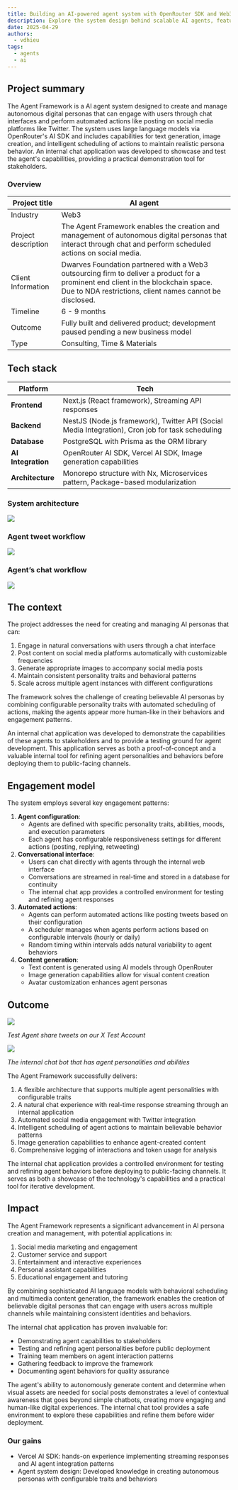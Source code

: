 ```yaml
---
title: Building an AI-powered agent system with OpenRouter SDK and Web3 technologies
description: Explore the system design behind scalable AI agents, featuring modular architecture, streaming responses, and automated task scheduling for social platforms.
date: 2025-04-29
authors:
  - vdhieu
tags:
  - agents
  - ai
---
```


## Project summary

The Agent Framework is a AI agent system designed to create and manage autonomous digital personas that can engage with users through chat interfaces and perform automated actions like posting on social media platforms like Twitter. The system uses large language models via OpenRouter's AI SDK and includes capabilities for text generation, image creation, and intelligent scheduling of actions to maintain realistic persona behavior. An internal chat application was developed to showcase and test the agent's capabilities, providing a practical demonstration tool for stakeholders.

### Overview

| Project title | AI agent |
| --- | --- |
| Industry | Web3 |
| Project description | The Agent Framework enables the creation and management of autonomous digital personas that interact through chat and perform scheduled actions on social media. |
| Client Information | Dwarves Foundation partnered with a Web3 outsourcing firm to deliver a product for a prominent end client in the blockchain space. Due to NDA restrictions, client names cannot be disclosed. |
| Timeline | 6 - 9 months |
| Outcome | Fully built and delivered product; development paused pending a new business model |
| Type | Consulting, Time & Materials |

## Tech stack
| **Platform** | **Tech** |
| --- | --- |
| **Frontend** | Next.js (React framework), Streaming API responses |
| **Backend** | NestJS (Node.js framework), Twitter API (Social Media Integration), Cron job for task scheduling |
| **Database** | PostgreSQL with Prisma as the ORM library |
| **AI Integration** | OpenRouter AI SDK, Vercel AI SDK, Image generation capabilities |
| **Architecture** | Monorepo structure with Nx, Microservices pattern, Package-based modularization |

### System architecture

![](assets/system-architecture.png)

### Agent tweet workflow

![](assets/agent-tweet-workflow.png)

### Agent’s chat workflow

![](assets/agent-chat-workflow.png)

## The context

The project addresses the need for creating and managing AI personas that can:

1. Engage in natural conversations with users through a chat interface
2. Post content on social media platforms automatically with customizable frequencies
3. Generate appropriate images to accompany social media posts
4. Maintain consistent personality traits and behavioral patterns
5. Scale across multiple agent instances with different configurations

The framework solves the challenge of creating believable AI personas by combining configurable personality traits with automated scheduling of actions, making the agents appear more human-like in their behaviors and engagement patterns.

An internal chat application was developed to demonstrate the capabilities of these agents to stakeholders and to provide a testing ground for agent development. This application serves as both a proof-of-concept and a valuable internal tool for refining agent personalities and behaviors before deploying them to public-facing channels.

## Engagement model

The system employs several key engagement patterns:

1. **Agent configuration**:
    - Agents are defined with specific personality traits, abilities, moods, and execution parameters
    - Each agent has configurable responsiveness settings for different actions (posting, replying, retweeting)
2. **Conversational interface**:
    - Users can chat directly with agents through the internal web interface
    - Conversations are streamed in real-time and stored in a database for continuity
    - The internal chat app provides a controlled environment for testing and refining agent responses
3. **Automated actions**:
    - Agents can perform automated actions like posting tweets based on their configuration
    - A scheduler manages when agents perform actions based on configurable intervals (hourly or daily)
    - Random timing within intervals adds natural variability to agent behaviors
4. **Content generation**:
    - Text content is generated using AI models through OpenRouter
    - Image generation capabilities allow for visual content creation
    - Avatar customization enhances agent personas

## Outcome

![](assets/test-agent-share-tweets.png)

*Test Agent share tweets on our X Test Account*

![](assets/the-internal-chat-bot.png)

*The internal chat bot that has agent personalities and abilities*

The Agent Framework successfully delivers:

1. A flexible architecture that supports multiple agent personalities with configurable traits
2. A natural chat experience with real-time response streaming through an internal application
3. Automated social media engagement with Twitter integration
4. Intelligent scheduling of agent actions to maintain believable behavior patterns
5. Image generation capabilities to enhance agent-created content
6. Comprehensive logging of interactions and token usage for analysis

The internal chat application provides a controlled environment for testing and refining agent behaviors before deploying to public-facing channels. It serves as both a showcase of the technology's capabilities and a practical tool for iterative development.

## Impact

The Agent Framework represents a significant advancement in AI persona creation and management, with potential applications in:

1. Social media marketing and engagement
2. Customer service and support
3. Entertainment and interactive experiences
4. Personal assistant capabilities
5. Educational engagement and tutoring

By combining sophisticated AI language models with behavioral scheduling and multimedia content generation, the framework enables the creation of believable digital personas that can engage with users across multiple channels while maintaining consistent identities and behaviors.

The internal chat application has proven invaluable for:

- Demonstrating agent capabilities to stakeholders
- Testing and refining agent personalities before public deployment
- Training team members on agent interaction patterns
- Gathering feedback to improve the framework
- Documenting agent behaviors for quality assurance

The agent's ability to autonomously generate content and determine when visual assets are needed for social posts demonstrates a level of contextual awareness that goes beyond simple chatbots, creating more engaging and human-like digital experiences. The internal chat tool provides a safe environment to explore these capabilities and refine them before wider deployment.

### Our gains

- Vercel AI SDK: hands-on experience implementing streaming responses and AI agent integration patterns
- Agent system design: Developed knowledge in creating autonomous personas with configurable traits and behaviors